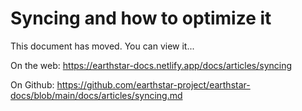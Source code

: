 # Syncing and how to optimize it

This document has moved.  You can view it...

On the web: https://earthstar-docs.netlify.app/docs/articles/syncing

On Github: https://github.com/earthstar-project/earthstar-docs/blob/main/docs/articles/syncing.md

